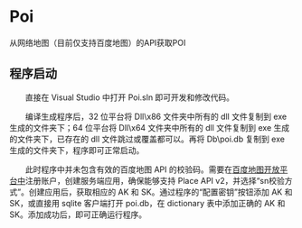 # Poi

从网络地图（目前仅支持百度地图）的API获取POI

## 程序启动

　　直接在 Visual Studio 中打开 Poi.sln 即可开发和修改代码。

　　编译生成程序后，32 位平台将 Dll\x86 文件夹中所有的 dll 文件复制到 exe 生成的文件夹下；64 位平台将 Dll\x64 文件夹中所有的 dll 文件复制到 exe 生成的文件夹下，已存在的 dll 文件跳过或覆盖都可以。再将 Db\poi.db 复制到 exe 生成的文件夹下，程序即可正常启动。

　　此时程序中并未包含有效的百度地图 API 的校验码。需要在[百度地图开放平台中](http://lbsyun.baidu.com/)注册账户，创建服务端应用，确保能够支持 Place API v2，并选择“sn校验方式”。创建应用后，获取相应的 AK 和 SK。通过程序的“配置密钥”按钮添加 AK 和 SK，或直接用 sqlite 客户端打开 poi.db，在 dictionary 表中添加正确的 AK 和 SK。添加成功后，即可正确运行程序。
